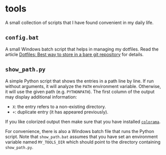 # tools

A small collection of scripts that I have found convenient in my daily life.

## `config.bat`

A small Windows batch script that helps in managing my dotfiles.  Read the article [Dotfiles: Best way to store in a bare git repository](https://www.atlassian.com/git/tutorials/dotfiles) for details.

## `show_path.py`

A simple Python script that shows the entries in a path line by line.  If run without arguments, it will analyze the `PATH` environment variable.  Otherwise, it will use the given path (e.g. `PYTHONPATH`).  The first column of the output may display additional information:

- `X`: the entry refers to a non-existing directory.
- `+`: duplicate entry (it has appeared previously).

If you like colorized output then make sure that you have installed [`colorama`](https://pypi.org/project/colorama/).

For convenience, there is also a Windows batch file that runs the Python script.  Note that `show_path.bat` assumes that you have set an environment variable named `MY_TOOLS_DIR` which should point to the directory containing `show_path.py`.
